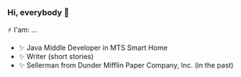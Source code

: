 ### Hi, everybody 👋
⚡ I'am: ...
- ✨ Java Middle Developer in MTS Smart Home
- ✨ Writer (short stories)
- ✨ Sellerman from Dunder Mifflin Paper Company, Inc. (in the past)
